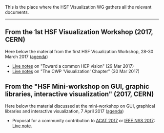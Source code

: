 This is the place where the HSF Visualization WG gathers all the relevant documents.

----

## From the 1st HSF Visualization Workshop (2017, CERN)

Here below the material from the first HSF Visualization Workshop, 28-30 March 2017 ([agenda](https://indico.cern.ch/event/617054/))

* [Live notes](https://github.com/ric-bianchi/Visualization/blob/master/documents/HSFVisualizationWorkshop-LiveNotes-29March2017.pdf) on "Toward a common HEP vision" (29 Mar 2017)
* [Live notes](https://github.com/ric-bianchi/Visualization/blob/master/documents/HSFVisualizationWorkshop-30March2017.pdf) on "The CWP 'Visualization' Chapter" (30 Mar 2017)

## From the "HSF Mini-workshop on GUI, graphic libraries, interactive visualization" (2017, CERN)

Here below the material discussed at the mini-workshop on GUI, graphical libraries and interactive visualization, 7 April 2017  ([agenda](https://indico.cern.ch/event/628675/))

* Proposal for a community contribution to [ACAT 2017](https://indico.cern.ch/event/567550/) or [IEEE NSS 2017](http://www.nss-mic.org/2017/Welcome.asp): 
[Live note](https://docs.google.com/document/d/1N9CejxHvQv_BtzioRdHVkzbdNTYTJVNqXSeMSnfgy3g/edit#heading=h.7q34z5ajm26m).
